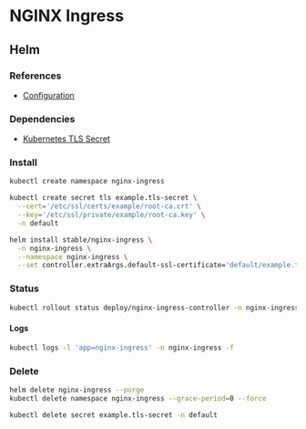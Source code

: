 # NGINX Ingress

## Helm

### References

- [Configuration](https://github.com/helm/charts/tree/master/stable/nginx-ingress#configuration)

### Dependencies

- [Kubernetes TLS Secret](/k8s-tls-secret.md)

### Install

```sh
kubectl create namespace nginx-ingress
```

```sh
kubectl create secret tls example.tls-secret \
  --cert='/etc/ssl/certs/example/root-ca.crt' \
  --key='/etc/ssl/private/example/root-ca.key' \
  -n default
```

```sh
helm install stable/nginx-ingress \
  -n nginx-ingress \
  --namespace nginx-ingress \
  --set controller.extraArgs.default-ssl-certificate='default/example.tls-secret'
```

### Status

```sh
kubectl rollout status deploy/nginx-ingress-controller -n nginx-ingress
```

#### Logs

```sh
kubectl logs -l 'app=nginx-ingress' -n nginx-ingress -f
```

### Delete

```sh
helm delete nginx-ingress --purge
kubectl delete namespace nginx-ingress --grace-period=0 --force

kubectl delete secret example.tls-secret -n default
```
